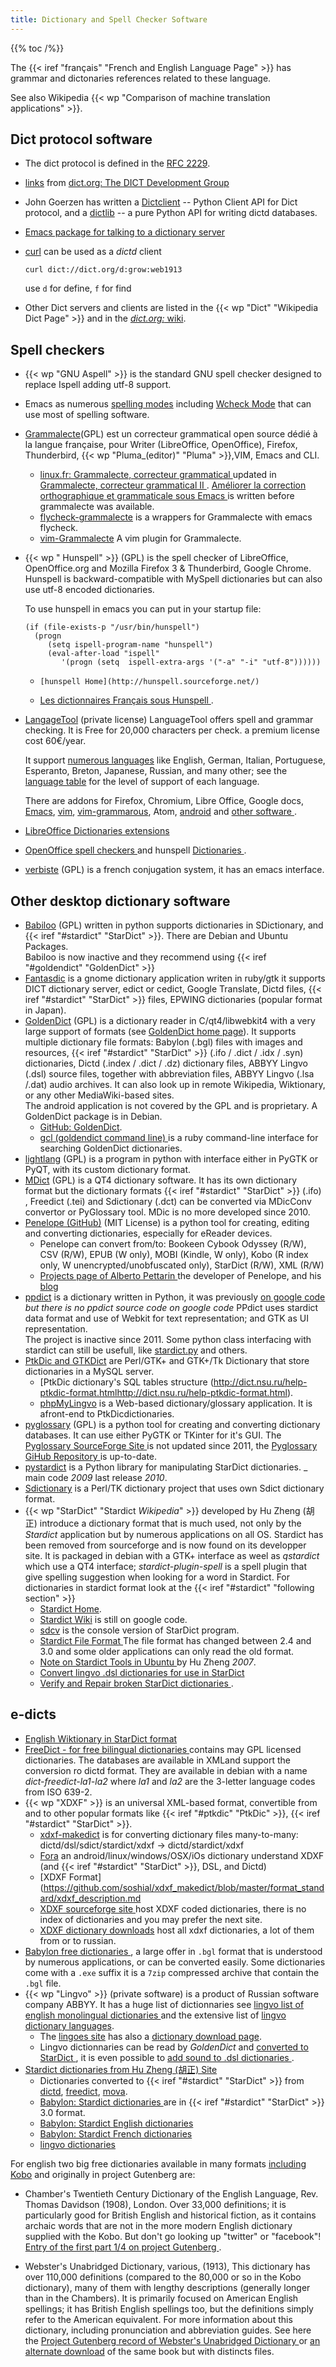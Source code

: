 ```yaml
---
title: Dictionary and Spell Checker Software
---
```


{{% toc /%}}

The {{< iref "français" "French and English Language Page" >}} has grammar and dictonaries references
related to these language.

See also Wikipedia {{< wp "Comparison of machine translation applications" >}}.

## Dict protocol software

-   The dict protocol is defined in the
    [RFC 2229](http://tools.ietf.org/html/rfc2229).
-   [links](http://www.dict.org/links.html) from
    [dict.org: The DICT Development Group](http://www.dict.org/)
-   John Goerzen has written
    a [Dictclient](http://darcs.complete.org/dictclient) -- Python
    Client API for Dict protocol, and
    a [dictlib](http://darcs.complete.org/dictclib) -- a pure
    Python API for writing dictd databases.
-   [Emacs package for talking to a dictionary server](http://www.myrkr.in-berlin.de/dictionary/index.html)
-   [curl](http://curl.haxx.se/docs/manual.html) can be used as a _dictd_ client

        curl dict://dict.org/d:grow:web1913

    use `d` for define, `f` for find
-   Other Dict servers and clients are listed in the {{< wp "Dict"  "Wikipedia Dict Page" >}}
    and in the
    [_dict.org:_ wiki](http://www.dict.org/w/software/start).

## Spell checkers
-   {{< wp "GNU Aspell" >}} is the standard GNU spell checker designed to replace Ispell  adding
    utf-8 support.
-   Emacs as numerous [spelling modes](http://www.emacswiki.org/emacs/CategorySpelling)
    including [Wcheck Mode](http://www.emacswiki.org/emacs/WcheckMode)
    that can use most of spelling software.
-   [Grammalecte](https://dicollecte.org/)(GPL)
    est un correcteur grammatical open source dédié à la
    langue française, pour Writer (LibreOffice, OpenOffice), Firefox,
    Thunderbird, {{< wp "Pluma_(editor)"  "Pluma" >}},VIM, Emacs and CLI.
    -   [linux.fr: Grammalecte, correcteur grammatical
        ](http://linuxfr.org/news/grammalecte-correcteur-grammatical)
        updated in [Grammalecte, correcteur grammatical II
        ](https://linuxfr.org/news/grammalecte-correcteur-grammatical-2).
        [Améliorer la correction orthographique et grammaticale sous Emacs
        ](http://linuxfr.org/users/jn/journaux/ameliorer-la-correction-orthographique-et-grammaticale-sous-emacs)
        is written before grammalecte was available.
    -   [flycheck-grammalecte](https://github.com/milouse/flycheck-grammalecte)
        is a wrappers for Grammalecte with emacs flycheck.
    -   [vim-Grammalecte](https://github.com/dpelle/vim-Grammalecte)
        A vim plugin for Grammalecte.

-   {{< wp " Hunspell" >}} (GPL) is the spell checker of LibreOffice,
    OpenOffice.org and Mozilla Firefox 3 & Thunderbird, Google
    Chrome. Hunspell is backward-compatible with MySpell dictionaries
    but can also use utf-8 encoded dictionaries.<br />


    To use hunspell in emacs you can put in your startup file:

        (if (file-exists-p "/usr/bin/hunspell")
          (progn
             (setq ispell-program-name "hunspell")
             (eval-after-load "ispell"
                '(progn (setq  ispell-extra-args '("-a" "-i" "utf-8"))))))

    -     [hunspell Home](http://hunspell.sourceforge.net/)
    -   [Les dictionnaires Français sous Hunspell
        ](https://www.dicollecte.org/documentation.php?prj=fr).

-   [LangageTool](https://languagetool.org/) (private license)
    LanguageTool offers spell and grammar checking. It is Free for 20,000 characters per
    check. a premium license cost 60€/year.

    It support [numerous languages](https://languagetool.org/languages)
    like English, German, Italian, Portuguese, Esperanto, Breton, Japanese, Russian, and
    many other; see the [language table](https://languagetool.org/languages) for the
    level of support of each language.

    There are addons for Firefox, Chromium,
    Libre Office, Google docs, [Emacs](https://github.com/mhayashi1120/Emacs-langtool),
    [vim](http://www.vim.org/scripts/script.php?script_id=3223),
    [vim-grammarous](https://github.com/rhysd/vim-grammarous), Atom,
    [android](https://play.google.com/store/apps/details?id=org.softcatala.corrector)
    and [other software
    ](http://wiki.languagetool.org/software-that-supports-languagetool-as-a-plug-in-or-add-on).
-   [LibreOffice Dictionaries extensions
    ](http://extensions.libreoffice.org/extension-center?getCategories=Dictionary)
-   [OpenOffice spell checkers
    ](http://www.openoffice.org/lingucomponent/)
    and hunspell [Dictionaries
    ](http://wiki.openoffice.org/wiki/Dictionaries).
-   [verbiste]( http://sarrazip.com/dev/verbiste.html) (GPL)
    is a french conjugation system, it has an emacs interface.

## Other desktop dictionary software
-   [Babiloo](https://code.google.com/p/babiloo/) (GPL) written in python
    supports dictionaries in SDictionary, and
    {{< iref "#stardict" "StarDict" >}}.
    There are Debian and Ubuntu Packages.</br >
    Babiloo is now inactive and they recommend using
    {{< iref "#goldendict" "GoldenDict" >}}
-   [Fantasdic](http://projects.gnome.org/fantasdic/)
    is a gnome dictionary application writen in ruby/gtk it supports DICT
    dictionary server, edict or cedict, Google Translate, Dictd files,
    {{< iref "#stardict" "StarDict" >}} files,
    EPWING dictionaries (popular format in Japan).
-   [GoldenDict](http://goldendict.org/) (GPL)
    <a name="goldendict"></a>
    is a dictionary reader in C/qt4/libwebkit4 with a very large
    support of formats (see
    [GoldenDict home page](http://goldendict.org/)).  It supports
    multiple dictionary file formats: Babylon (.bgl) files with images
    and resources, {{< iref "#stardict" "StarDict" >}}
    (.ifo / .dict / .idx / .syn) dictionaries,
    Dictd (.index / .dict / .dz) dictionary files, ABBYY Lingvo (.dsl)
    source files, together with abbreviation files, ABBYY Lingvo (.lsa
    /.dat) audio archives. It can also look up in remote Wikipedia,
    Wiktionary, or any other MediaWiki-based sites.<br /> The android
    application is not covered by the GPL and is proprietary.
    A GoldenDict package is in Debian.
    -   [GitHub: GoldenDict](https://github.com/goldendict).
    -   [gcl (goldendict command line)
        ](https://github.com/dohliam/gdcl)
        is a ruby  command-line interface for searching GoldenDict
        dictionaries.
-   [lightlang](https://github.com/mdevaev/lightlang)
    (GPL) is a program in python with interface either in PyGTK or
    PyQT, with its custom dictionary format.
-   [MDict](http://mdic.gnufolks.org/)
    (GPL) is a QT4 dictionary software. It has its own dictionary
    format but the dictionary formats
    {{< iref "#stardict" "StarDict" >}} (.ifo) , Freedict
    (.tei) and Sdictionary (.dct) can be converted via MDicConv
    convertor or PyGlossary tool. MDic is no more developed since
    2010.
-   [Penelope  (GitHub)](https://github.com/pettarin/penelope)
    (MIT License)
     is a python tool for creating, editing and converting
     dictionaries, especially for eReader devices.
     -   Penelope can convert from/to: Bookeen Cybook Odyssey (R/W),
         CSV (R/W), EPUB (W only), MOBI (Kindle, W only),
         Kobo (R index only, W unencrypted/unobfuscated only),
         StarDict (R/W), XML (R/W)
     -   [Projects page of Alberto Pettarin
         ](http://www.albertopettarin.it/projects.htmlhttp://www.albertopettarin.it/projects.html)
         the developer of Penelope, and his
         [blog](http://www.albertopettarin.it/blog/)
-   [ppdict](https://github.com/luohao-brian/ppdict)
    is a dictionary written in Python, it was previously
    [on google code](https://code.google.com/p/ppdict/)
    _but there is no ppdict source code on google code_
    PPdict uses stardict data format and use of Webkit for text
    representation; and GTK as UI representation.</br> The project is
    inactive since 2011. Some python class interfacing with stardict
    can still be usefull, like
    [stardict.py](https://github.com/luohao-brian/ppdict/blob/master/stardict.py)
    and others.
-   [PtkDic and GTKDict](http://swaj.net/ptkdic/)<a name="ptkdic"></a>
    are Perl/GTK+ and GTK+/Tk  Dictionary that store dictionaries in a MySQL
    server.
    -   [PtkDic dictionary's SQL tables structure
        (http://dict.nsu.ru/help-ptkdic-format.htmlhttp://dict.nsu.ru/help-ptkdic-format.html).
    -   [phpMyLingvo](https://gitlab.com/sergeygalin/phpMyLingvo)
        is a Web-based dictionary/glossary application.
        It is afront-end to PtkDicdictionaries.
-   [pyglossary](https://github.com/ilius/pyglossary)
    (GPL) is a python tool for creating and converting dictionary
    databases. It can use either PyGTK or TKinter for it's GUI.
    The [Pyglossary SourceForge Site
    ](http://sourceforge.net/projects/pyglossary/) is not updated
    since 2011, the [Pyglossary GiHub Repository
    ](https://github.com/ilius/pyglossary) is up-to-date.
-   [pystardict](https://github.com/lig/pystardict)
    is a Python library for manipulating StarDict dictionaries. _
    main code _2009_ last release _2010_.
-   [Sdictionary](http://swaj.net/sdict/index.html)
    is a Perl/TK dictionary project that uses own Sdict dictionary
    format.
-   {{< wp "StarDict"  "Stardict _Wikipedia_" >}} <a name="stardict"></a>
    developed by Hu Zheng (胡正) introduce a dictionary format that is much used, not only by the _Stardict_
    application but by numerous applications on all OS.
    Stardict has been removed from sourceforge and is now found on its
    developper site.
    It is packaged in debian with a GTK+ interface as weel as
    _qstardict_ which use a QT4 interface; _stardict-plugin-spell_ is
    a spell plugin that give spelling suggestion when looking for a
    word in Stardict.
    For dictionaries in stardict format look at the {{< iref "#stardict" "following section" >}}
    -   [Stardict Home](http://www.huzheng.org/stardict/).
    -   [Stardict Wiki](https://code.google.com/p/stardict-3/wiki/index)
        is still on google code.
    -   [sdcv](http://sdcv.sourceforge.net/)
        is the console version of StarDict program.
    -   [Stardict File Format
        ](http://www.huzheng.org/stardict/StarDictFileFormat)
        The file format has changed between 2.4 and 3.0 and some older
        applications can only read the old format.
    -   [Note on Stardict Tools in Ubuntu
        ](http://thanhsiang.org/faqing/node/181) by Hu Zheng
        _2007_.
    -   [Convert lingvo .dsl dictionaries for use in StarDict
        ](https://code.google.com/p/stardict-3/wiki/ConvertLingvo)
    -   [Verify and Repair broken StarDict dictionaries
        ](https://code.google.com/p/stardict-3/wiki/RepairStarDictDicts).

## e-dicts

-   [English Wiktionary in StarDict format
    ](http://www.dictinfo.com/)
-   [FreeDict - for free bilingual dictionaries
    ](http://www.freedict.org/) contains may GPL licensed
    dictionaries. The databases are available in XMLand support the
    conversion ro dictd format. They are available in debian with a
    name _dict-freedict-la1-la2_ where  _la1_ and _la2_ are the 3-letter
    language codes from ISO 639-2.
-   {{< wp "XDXF" >}} is an  universal XML-based format, convertible from and
    to other popular formats like
    {{< iref "#ptkdic" "PtkDic" >}},
    {{< iref "#stardict" "StarDict" >}}.
    -   [xdxf-makedict](https://github.com/soshial/xdxf_makedict)
        is for converting dictionary files many-to-many:
        dictd/dsl/sdict/stardict/xdxf → dictd/stardict/xdxf
    -   [Fora](http://ng-comp.com/fora/index.html)
         an android/linux/windows/OSX/iOs dictionary understand XDXF
         (and {{< iref "#stardict" "StarDict" >}}, DSL, and Dictd)
    -   [XDXF Format](https://github.com/soshial/xdxf_makedict/blob/master/format_standard/xdxf_description.md
    -   [XDXF sourceforge site
        ](http://sourceforge.net/projects/xdxf/files/)
        host XDXF coded dictionaries, there is no index of
        dictionaries and you may prefer the next site.
    -   [XDXF dictionary downloads](http://dicto.org.ru/xdxf.html)
        host all xdxf dictionaries, a lot of them from or to russian.
-   [Babylon free dictionaries
    ](http://www.babylon.com/free-dictionaries/), a large offer
    in `.bgl` format that is understood by numerous applications,
    or can be converted easily. Some dictionaries come with a `.exe`
    suffix it is a `7zip` compressed archive that contain the `.bgl` file.
-   {{< wp "Lingvo" >}} (private software) is a product of Russian software company ABBYY.
    It has a huge list of dictionnaries
    see [lingvo list of english monolingual dictionaries
    ](http://lingvodics.com/dics/view/English+Monolingual)
    and the extensive list of
    [lingvo dictionary languages](http://translate.google.com/translate?sl=ru&tl=en&js=n&prev=_t&hl=en&ie=UTF-8&layout=2&eotf=1&u=http%3A%2F%2Flingvodics.com%2Fpages%2Flanguages%2F).
    -   The [lingoes site](http://www.lingoes.net/) has also a
        [dictionary download page](http://www.lingoes.net/en/dictionary/).
    -   Lingvo dictionnaries can be read by _GoldenDict_
        and [converted to StarDict
        ](http://code.google.com/p/stardict-3/wiki/ConvertLingvo),
        it is even possible to
        [add sound to .dsl dictionaries
        ](http://code.google.com/p/stardict-3/wiki/DslSound).
-   [Stardict dictionaries from Hu Zheng (胡正) Site
    ](http://abloz.com/huzheng/stardict-dic/)
    <a name="stardict-dicts"></a>
    -   Dictionaries converted to
        {{< iref "#stardict" "StarDict" >}} from
        [dictd](http://abloz.com/huzheng/stardict-dic/dict.org/),
        [freedict](http://abloz.com/huzheng/stardict-dic/freedict.de/),
        [mova](http://abloz.com/huzheng/stardict-dic/mova.org/).
    -   [Babylon: Stardict dictionaries
        ](http://abloz.com/huzheng/stardict-dic/babylon/)
        are in {{< iref "#stardict" "StarDict" >}} 3.0 format.
    -   [Babylon: Stardict English dictionaries
        ](http://abloz.com/huzheng/stardict-dic/babylon/english/)
    -   [Babylon: Stardict French dictionaries
        ](http://abloz.com/huzheng/stardict-dic/babylon/french/)
    -   [lingvo dictionaries
        ](http://abloz.com/huzheng/stardict-dic/lingvo/)

For english two big free dictionaries available in many formats
[including Kobo](http://www.mobileread.com/forums/showthread.php?t=196925)
and originally in project Gutenberg are:

-   Chamber's Twentieth Century Dictionary of the English Language,
    Rev. Thomas Davidson (1908), London.
    Over 33,000 definitions; it is particularly good for
    British English and historical fiction, as it contains archaic
    words that are not in the more modern English dictionary supplied
    with the Kobo. But don't go looking up "twitter" or "facebook"!
    [Entry of the first part 1/4 on project Gutenberg
    ](http://www.gutenberg.org/ebooks/37683).

-   Webster's Unabridged Dictionary, various, (1913), This
    dictionary has over 110,000 definitions (compared to the 80,000 or
    so in the Kobo dictionary), many of them with lengthy descriptions
    (generally longer than in the Chambers). It is primarily focused
    on American English spellings; it has British English spellings
    too, but the definitions simply refer to the American
    equivalent. For more information about this dictionary, including
    pronunciation and abbreviation guides. See here the
    [Project Gutenberg record of Webster's Unabridged Dictionary
    ](http://www.gutenberg.org/ebooks/29765) or
    [an alternate download](http://www.gutenberg.org/ebooks/667)
    of the same book but with  distincts files.


<!-- Local Variables: -->
<!-- mode: markdown -->
<!-- ispell-local-dictionary: "english" -->
<!-- End: -->

